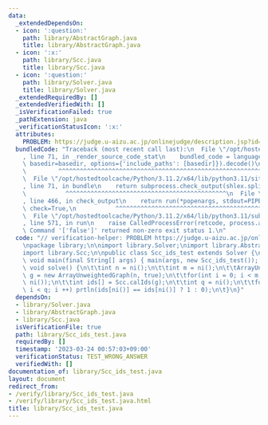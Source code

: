 ```yaml
---
data:
  _extendedDependsOn:
  - icon: ':question:'
    path: library/AbstractGraph.java
    title: library/AbstractGraph.java
  - icon: ':x:'
    path: library/Scc.java
    title: library/Scc.java
  - icon: ':question:'
    path: library/Solver.java
    title: library/Solver.java
  _extendedRequiredBy: []
  _extendedVerifiedWith: []
  _isVerificationFailed: true
  _pathExtension: java
  _verificationStatusIcon: ':x:'
  attributes:
    PROBLEM: https://judge.u-aizu.ac.jp/onlinejudge/description.jsp?id=GRL_3_C
  bundledCode: "Traceback (most recent call last):\n  File \"/opt/hostedtoolcache/Python/3.11.2/x64/lib/python3.11/site-packages/onlinejudge_verify/documentation/build.py\"\
    , line 71, in _render_source_code_stat\n    bundled_code = language.bundle(stat.path,\
    \ basedir=basedir, options={'include_paths': [basedir]}).decode()\n          \
    \         ^^^^^^^^^^^^^^^^^^^^^^^^^^^^^^^^^^^^^^^^^^^^^^^^^^^^^^^^^^^^^^^^^^^^^^^^^^^^^^^^^\n\
    \  File \"/opt/hostedtoolcache/Python/3.11.2/x64/lib/python3.11/site-packages/onlinejudge_verify/languages/user_defined.py\"\
    , line 71, in bundle\n    return subprocess.check_output(shlex.split(command))\n\
    \           ^^^^^^^^^^^^^^^^^^^^^^^^^^^^^^^^^^^^^^^^^^^^^\n  File \"/opt/hostedtoolcache/Python/3.11.2/x64/lib/python3.11/subprocess.py\"\
    , line 466, in check_output\n    return run(*popenargs, stdout=PIPE, timeout=timeout,\
    \ check=True,\n           ^^^^^^^^^^^^^^^^^^^^^^^^^^^^^^^^^^^^^^^^^^^^^^^^^^^^^^^^^\n\
    \  File \"/opt/hostedtoolcache/Python/3.11.2/x64/lib/python3.11/subprocess.py\"\
    , line 571, in run\n    raise CalledProcessError(retcode, process.args,\nsubprocess.CalledProcessError:\
    \ Command '['false']' returned non-zero exit status 1.\n"
  code: "// verification-helper: PROBLEM https://judge.u-aizu.ac.jp/onlinejudge/description.jsp?id=GRL_3_C\n\
    \npackage library;\n\nimport library.Solver;\nimport library.AbstractGraph;\n\
    import library.Scc;\n\npublic class Scc_ids_test extends Solver {\n\tpublic static\
    \ void main(final String[] args) { main(args, new Scc_ids_test()); }\n\n\tpublic\
    \ void solve() {\n\t\tint n = ni();\n\t\tint m = ni();\n\t\tArrayUnweightedGraph\
    \ g = new ArrayUnweightedGraph(n, true);\n\t\tfor(int i = 0; i < m; i ++) g.add(ni(),\
    \ ni());\n\t\tint ids[] = Scc.calIds(g);\n\t\tint q = ni();\n\t\tfor(int i = 0;\
    \ i < q; i ++) prtln(ids[ni()] == ids[ni()] ? 1 : 0);\n\t}\n}"
  dependsOn:
  - library/Solver.java
  - library/AbstractGraph.java
  - library/Scc.java
  isVerificationFile: true
  path: library/Scc_ids_test.java
  requiredBy: []
  timestamp: '2023-03-24 00:57:03+09:00'
  verificationStatus: TEST_WRONG_ANSWER
  verifiedWith: []
documentation_of: library/Scc_ids_test.java
layout: document
redirect_from:
- /verify/library/Scc_ids_test.java
- /verify/library/Scc_ids_test.java.html
title: library/Scc_ids_test.java
---
```

